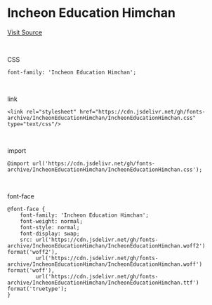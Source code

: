 # Incheon Education Himchan

[Visit Source](https://www.ice.go.kr/sub/info.do?page=0606&m=0606&s=ice)

&nbsp;

CSS

```
font-family: 'Incheon Education Himchan';
```

&nbsp;

link

```
<link rel="stylesheet" href="https://cdn.jsdelivr.net/gh/fonts-archive/IncheonEducationHimchan/IncheonEducationHimchan.css" type="text/css"/>
```

&nbsp;

import

```
@import url('https://cdn.jsdelivr.net/gh/fonts-archive/IncheonEducationHimchan/IncheonEducationHimchan.css');
```

&nbsp;

font-face

```
@font-face {
    font-family: 'Incheon Education Himchan';
    font-weight: normal;
    font-style: normal;
    font-display: swap;
    src: url('https://cdn.jsdelivr.net/gh/fonts-archive/IncheonEducationHimchan/IncheonEducationHimchan.woff2') format('woff2'),
         url('https://cdn.jsdelivr.net/gh/fonts-archive/IncheonEducationHimchan/IncheonEducationHimchan.woff') format('woff'),
         url('https://cdn.jsdelivr.net/gh/fonts-archive/IncheonEducationHimchan/IncheonEducationHimchan.ttf') format('truetype');
}
```
